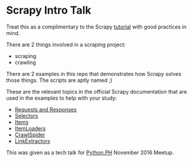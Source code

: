 Scrapy Intro Talk
=================

Treat this as a complimentary to the Scrapy [tutorial][1] with good practices
in mind.

There are 2 things involved in a scraping project:

- scraping
- crawling

There are 2 examples in this repo that demonstrates how Scrapy solves
those things. The scripts are aptly named ;)

These are the relevant topics in the official Scrapy documentation that are
used in the examples to help with your study:

- [Requests and Responses][3]
- [Selectors][8]
- [Items][4]
- [ItemLoaders][5]
- [CrawlSpider][6]
- [LinkExtractors][7]

This was given as a tech talk for [Python.PH][2] November 2016 Meetup.


[1]: https://doc.scrapy.org/en/1.2/intro/tutorial.html
[2]: https://python.ph
[3]: https://doc.scrapy.org/en/1.2/topics/request-response.html
[4]: https://doc.scrapy.org/en/1.2/topics/items.html
[5]: https://doc.scrapy.org/en/1.2/topics/loaders.html
[6]: https://doc.scrapy.org/en/1.2/topics/spiders.html#crawlspider
[7]: https://doc.scrapy.org/en/1.2/topics/link-extractors.html
[8]: https://doc.scrapy.org/en/1.2/topics/selectors.html
